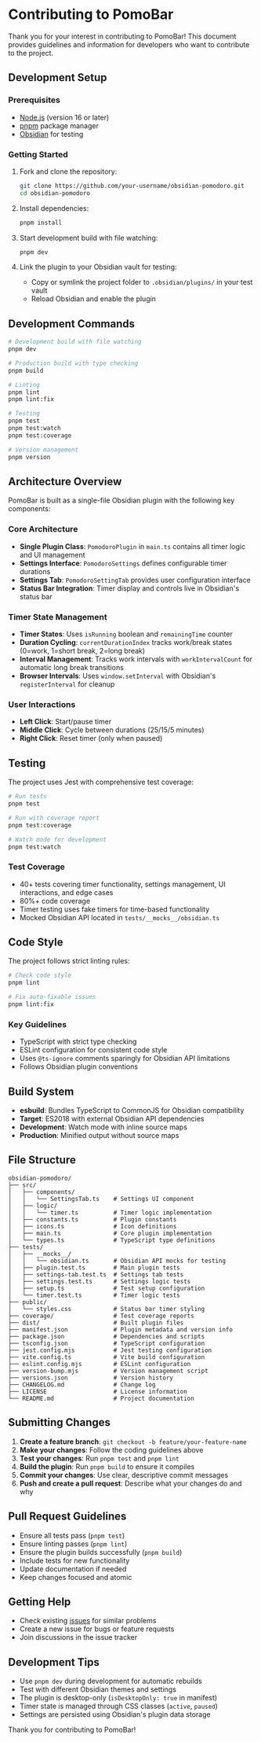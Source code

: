 # Contributing to PomoBar

Thank you for your interest in contributing to PomoBar! This document provides guidelines and information for developers who want to contribute to the project.

## Development Setup

### Prerequisites

- [Node.js](https://nodejs.org/) (version 16 or later)
- [pnpm](https://pnpm.io/) package manager
- [Obsidian](https://obsidian.md) for testing

### Getting Started

1. Fork and clone the repository:

   ```bash
   git clone https://github.com/your-username/obsidian-pomodoro.git
   cd obsidian-pomodoro
   ```

2. Install dependencies:

   ```bash
   pnpm install
   ```

3. Start development build with file watching:

   ```bash
   pnpm dev
   ```

4. Link the plugin to your Obsidian vault for testing:
   - Copy or symlink the project folder to `.obsidian/plugins/` in your test vault
   - Reload Obsidian and enable the plugin

## Development Commands

```bash
# Development build with file watching
pnpm dev

# Production build with type checking
pnpm build

# Linting
pnpm lint
pnpm lint:fix

# Testing
pnpm test
pnpm test:watch
pnpm test:coverage

# Version management
pnpm version
```

## Architecture Overview

PomoBar is built as a single-file Obsidian plugin with the following key components:

### Core Architecture

- **Single Plugin Class**: `PomodoroPlugin` in `main.ts` contains all timer logic and UI management
- **Settings Interface**: `PomodoroSettings` defines configurable timer durations
- **Settings Tab**: `PomodoroSettingTab` provides user configuration interface
- **Status Bar Integration**: Timer display and controls live in Obsidian's status bar

### Timer State Management

- **Timer States**: Uses `isRunning` boolean and `remainingTime` counter
- **Duration Cycling**: `currentDurationIndex` tracks work/break states (0=work, 1=short break, 2=long break)
- **Interval Management**: Tracks work intervals with `workIntervalCount` for automatic long break transitions
- **Browser Intervals**: Uses `window.setInterval` with Obsidian's `registerInterval` for cleanup

### User Interactions

- **Left Click**: Start/pause timer
- **Middle Click**: Cycle between durations (25/15/5 minutes)
- **Right Click**: Reset timer (only when paused)

## Testing

The project uses Jest with comprehensive test coverage:

```bash
# Run tests
pnpm test

# Run with coverage report
pnpm test:coverage

# Watch mode for development
pnpm test:watch
```

### Test Coverage

- 40+ tests covering timer functionality, settings management, UI interactions, and edge cases
- 80%+ code coverage
- Timer testing uses fake timers for time-based functionality
- Mocked Obsidian API located in `tests/__mocks__/obsidian.ts`

## Code Style

The project follows strict linting rules:

```bash
# Check code style
pnpm lint

# Fix auto-fixable issues
pnpm lint:fix
```

### Key Guidelines

- TypeScript with strict type checking
- ESLint configuration for consistent code style
- Uses `@ts-ignore` comments sparingly for Obsidian API limitations
- Follows Obsidian plugin conventions

## Build System

- **esbuild**: Bundles TypeScript to CommonJS for Obsidian compatibility
- **Target**: ES2018 with external Obsidian API dependencies
- **Development**: Watch mode with inline source maps
- **Production**: Minified output without source maps

## File Structure

```text
obsidian-pomodoro/
├── src/
│   ├── components/
│   │   └── SettingsTab.ts    # Settings UI component
│   ├── logic/
│   │   └── timer.ts          # Timer logic implementation
│   ├── constants.ts          # Plugin constants
│   ├── icons.ts              # Icon definitions
│   ├── main.ts               # Core plugin implementation
│   └── types.ts              # TypeScript type definitions
├── tests/
│   ├── __mocks__/
│   │   └── obsidian.ts       # Obsidian API mocks for testing
│   ├── plugin.test.ts        # Main plugin tests
│   ├── settings-tab.test.ts  # Settings tab tests
│   ├── settings.test.ts      # Settings logic tests
│   ├── setup.ts              # Test setup configuration
│   └── timer.test.ts         # Timer logic tests
├── public/
│   └── styles.css            # Status bar timer styling
├── coverage/                 # Test coverage reports
├── dist/                     # Built plugin files
├── manifest.json             # Plugin metadata and version info
├── package.json              # Dependencies and scripts
├── tsconfig.json             # TypeScript configuration
├── jest.config.mjs           # Jest testing configuration
├── vite.config.ts            # Vite build configuration
├── eslint.config.mjs         # ESLint configuration
├── version-bump.mjs          # Version management script
├── versions.json             # Version history
├── CHANGELOG.md              # Change log
├── LICENSE                   # License information
└── README.md                 # Project documentation
```

## Submitting Changes

1. **Create a feature branch**: `git checkout -b feature/your-feature-name`
2. **Make your changes**: Follow the coding guidelines above
3. **Test your changes**: Run `pnpm test` and `pnpm lint`
4. **Build the plugin**: Run `pnpm build` to ensure it compiles
5. **Commit your changes**: Use clear, descriptive commit messages
6. **Push and create a pull request**: Describe what your changes do and why

## Pull Request Guidelines

- Ensure all tests pass (`pnpm test`)
- Ensure linting passes (`pnpm lint`)
- Ensure the plugin builds successfully (`pnpm build`)
- Include tests for new functionality
- Update documentation if needed
- Keep changes focused and atomic

## Getting Help

- Check existing [issues](https://github.com/your-username/obsidian-pomodoro/issues) for similar problems
- Create a new issue for bugs or feature requests
- Join discussions in the issue tracker

## Development Tips

- Use `pnpm dev` during development for automatic rebuilds
- Test with different Obsidian themes and settings
- The plugin is desktop-only (`isDesktopOnly: true` in manifest)
- Timer state is managed through CSS classes (`active`, `paused`)
- Settings are persisted using Obsidian's plugin data storage

Thank you for contributing to PomoBar!
